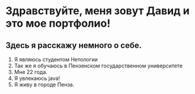 # Здравствуйте, меня зовут Давид и это мое портфолио!
## Здесь я расскажу немного о себе.

1. Я являюсь студентом Нетологии
2. Так же я обучаюсь в Пензенском государственном университете
3. Мне 22 года.
4. Я увлекаюсь java!
5. Я живу в городе Пенза.